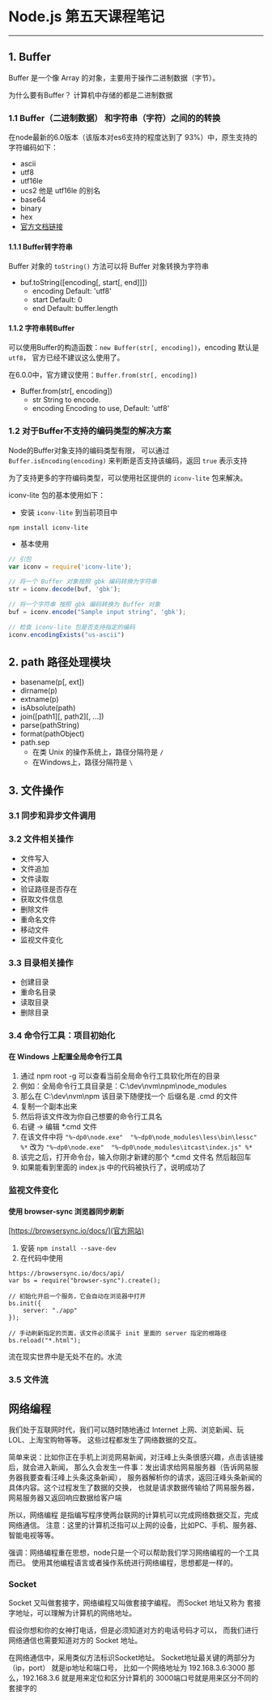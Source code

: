 # Node.js 第五天课程笔记

***

## 1. Buffer

Buffer 是一个像 Array 的对象，主要用于操作二进制数据（字节）。

为什么要有Buffer？
计算机中存储的都是二进制数据

### 1.1 Buffer（二进制数据） 和字符串（字符）之间的的转换

在node最新的6.0版本（该版本对es6支持的程度达到了 93%）中，原生支持的字符编码如下：
- ascii
- utf8
- utf16le
- ucs2 他是 utf16le 的别名
- base64
- binary
- hex
- [官方文档链接](https://nodejs.org/dist/latest-v6.x/docs/api/buffer.html#buffer_buffers_and_character_encodings)

#### 1.1.1 Buffer转字符串

Buffer 对象的 `toString()` 方法可以将 Buffer 对象转换为字符串

- buf.toString([encoding[, start[, end]]])
  + encoding <String> Default: 'utf8'
  + start <Number> Default: 0
  + end <Number> Default: buffer.length

#### 1.1.2 字符串转Buffer

可以使用Buffer的构造函数：`new Buffer(str[, encoding])`，encoding 默认是 `utf8`，
官方已经不建议这么使用了。

在6.0.0中，官方建议使用：`Buffer.from(str[, encoding])`
- Buffer.from(str[, encoding])
  + str <String> String to encode.
  + encoding <String> Encoding to use, Default: 'utf8'

### 1.2 对于Buffer不支持的编码类型的解决方案

Node的Buffer对象支持的编码类型有限，
可以通过 `Buffer.isEncoding(encoding)` 来判断是否支持该编码，返回 `true` 表示支持

为了支持更多的字符编码类型，可以使用社区提供的 `iconv-lite` 包来解决。

iconv-lite 包的基本使用如下：

- 安装 `iconv-lite` 到当前项目中 
```
npm install iconv-lite
```

- 基本使用
```javascript
// 引包
var iconv = require('iconv-lite');
 
// 将一个 Buffer 对象按照 gbk 编码转换为字符串
str = iconv.decode(buf, 'gbk');
 
// 将一个字符串 按照 gbk 编码转换为 Buffer 对象
buf = iconv.encode("Sample input string", 'gbk');
 
// 检查 iconv-lite 包是否支持指定的编码
iconv.encodingExists("us-ascii")
```

## 2. path 路径处理模块

- basename(p[, ext])
- dirname(p)
- extname(p)
- isAbsolute(path)
- join([path1][, path2][, ...])
- parse(pathString)
- format(pathObject)
- path.sep
  + 在类 Unix 的操作系统上，路径分隔符是 `/`
  + 在Windows上，路径分隔符是 `\`

## 3. 文件操作

### 3.1 同步和异步文件调用 

### 3.2 文件相关操作

- 文件写入
- 文件追加
- 文件读取  
- 验证路径是否存在
- 获取文件信息
- 删除文件
- 重命名文件
- 移动文件
- 监视文件变化

### 3.3 目录相关操作

- 创建目录
- 重命名目录
- 读取目录
- 删除目录

### 3.4 命令行工具：项目初始化

#### 在 Windows 上配置全局命令行工具
   
1. 通过 npm root -g 可以查看当前全局命令行工具软化所在的目录
2. 例如：全局命令行工具目录是：C:\dev\nvm\npm\node_modules
3. 那么在 C:\dev\nvm\npm 该目录下随便找一个 后缀名是 .cmd  的文件
4. 复制一个副本出来
5. 然后将该文件改为你自己想要的命令行工具名
6. 右键 -> 编辑 *.cmd 文件
7. 在该文件中将 `"%~dp0\node.exe"  "%~dp0\node_modules\less\bin\lessc" %*` 改为  `"%~dp0\node.exe"  "%~dp0\node_modules\itcast\index.js" %*`
8. 该完之后，打开命令台，输入你刚才新建的那个 *.cmd 文件名 然后敲回车
9. 如果能看到里面的 index.js 中的代码被执行了，说明成功了

  
    
### 监视文件变化
 
#### 使用 browser-sync 浏览器同步刷新
[https://browsersync.io/docs/](官方网站)
1. 安装 `npm install --save-dev `
2. 在代码中使用

```
https://browsersync.io/docs/api/
var bs = require("browser-sync").create();

// 初始化开启一个服务，它会自动在浏览器中打开
bs.init({
    server: "./app"
});

// 手动刷新指定的页面，该文件必须属于 init 里面的 server 指定的根路径
bs.reload("*.html");
```


流在现实世界中是无处不在的。水流

### 3.5 文件流






































## 网络编程

我们处于互联网时代，我们可以随时随地通过 Internet 上网、浏览新闻、玩LOL、上淘宝购物等等。
这些过程都发生了网络数据的交互。

简单来说：比如你正在手机上浏览网易新闻，对汪峰上头条很感兴趣，点击该链接后，就会进入新闻，
那么久会发生一件事：发出请求给网易服务器（告诉网易服务器我要查看汪峰上头条这条新闻），
服务器解析你的请求，返回汪峰头条新闻的具体内容。这个过程发生了数据的交换，
也就是请求数据传输给了网易服务器，网易服务器又返回响应数据给客户端

所以，网络编程 是指编写程序使两台联网的计算机可以完成网络数据交互，完成网络通信。
注意：这里的计算机泛指可以上网的设备，比如PC、手机、服务器、智能电视等等。

强调：网络编程重在思想，node只是一个可以帮助我们学习网络编程的一个工具而已。
使用其他编程语言或者操作系统进行网络编程，思想都是一样的。


### Socket

Socket 又叫做套接字，网络编程又叫做套接字编程。
而Socket 地址又称为 套接字地址，可以理解为计算机的网络地址。

假设你想和你的女神打电话，但是必须知道对方的电话号码才可以，
而我们进行网络通信也需要知道对方的 Socket 地址。

在网络通信中，采用类似方法标识Socket地址。
Socket地址最关键的两部分为（ip，port）
就是ip地址和端口号，
比如一个网络地址为 192.168.3.6:3000
那么，192.168.3.6 就是用来定位和区分计算机的
3000端口号就是用来区分不同的套接字的


















